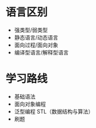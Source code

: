 # 语言区别
+ 强类型/弱类型
+ 静态语言/动态语言
+ 面向过程/面向对象
+ 编译型语言/解释型语言
# 学习路线
+ 基础语法
+ 面向对象编程
+ 泛型编程 STL（数据结构与算法）
+ 刷题
